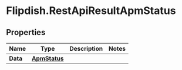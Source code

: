 # Flipdish.RestApiResultApmStatus

## Properties

Name | Type | Description | Notes
------------ | ------------- | ------------- | -------------
**Data** | [**ApmStatus**](ApmStatus.md) |  | 


